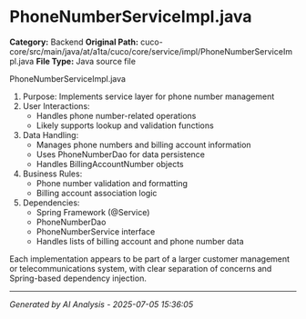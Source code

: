 # PhoneNumberServiceImpl.java

**Category:** Backend
**Original Path:** cuco-core/src/main/java/at/a1ta/cuco/core/service/impl/PhoneNumberServiceImpl.java
**File Type:** Java source file

PhoneNumberServiceImpl.java
1. Purpose: Implements service layer for phone number management
2. User Interactions:
   - Handles phone number-related operations
   - Likely supports lookup and validation functions
3. Data Handling:
   - Manages phone numbers and billing account information
   - Uses PhoneNumberDao for data persistence
   - Handles BillingAccountNumber objects
4. Business Rules:
   - Phone number validation and formatting
   - Billing account association logic
5. Dependencies:
   - Spring Framework (@Service)
   - PhoneNumberDao
   - PhoneNumberService interface
   - Handles lists of billing account and phone number data

Each implementation appears to be part of a larger customer management or telecommunications system, with clear separation of concerns and Spring-based dependency injection.

---
*Generated by AI Analysis - 2025-07-05 15:36:05*
